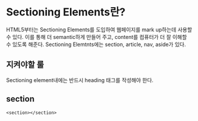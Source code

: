 # Sectioning Elements란? 

HTML5부터는 Sectioning Elements를 도입하여 웹페이지를 mark up하는데 사용할 수 있다.
이를 통해 더 semantic하게 만들어 주고, content를 컴퓨터가 더 잘 이해할 수 있도록 해준다.
Sectioning Elemtnts에는 section, article, nav, aside가 있다.


## 지켜야할 룰
Sectioning element내에는 반드시 heading 태그를 작성해야 한다.


## section

    <section></section>
